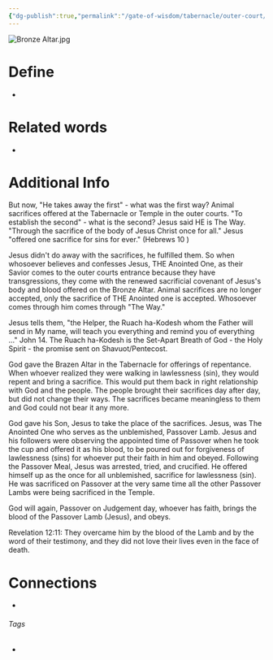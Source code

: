 ```yaml
---
{"dg-publish":true,"permalink":"/gate-of-wisdom/tabernacle/outer-court/bronze-altar/","tags":["#GateWisdom","#Tabernacle","#OuterCourt"]}
---
```


![Bronze Altar.jpg](/img/user/Assets/attachments/Bronze%20Altar.jpg)

# Define
- 

# Related words
- 

# Additional Info

But now, "He takes away the first" - what was the first way? Animal sacrifices offered at the Tabernacle or Temple in the outer courts. "To establish the second" - what is the second? Jesus said HE is The Way. "Through the sacrifice of the body of Jesus Christ once for all." Jesus "offered one sacrifice for sins for ever." (Hebrews 10 )

Jesus didn't do away with the sacrifices, he fulfilled them. So when whosoever believes and confesses Jesus, THE Anointed One, as their Savior comes to the outer courts entrance because they have transgressions, they come with the renewed sacrificial covenant of Jesus's body and blood offered on the Bronze Altar. Animal sacrifices are no longer accepted, only the sacrifice of THE Anointed one is accepted. Whosoever comes through him comes through "The Way."

Jesus tells them, "the Helper, the Ruach ha-Kodesh whom the Father will send in My name, will teach you everything and remind you of everything ..." John 14. The Ruach ha-Kodesh is the Set-Apart Breath of God - the Holy Spirit - the promise sent on Shavuot/Pentecost.

God gave the Brazen Altar in the Tabernacle for offerings of repentance.
When whoever realized they were walking in lawlessness (sin), they would repent and bring a sacrifice. This would put them back in right relationship with God and the people.
The people brought their sacrifices day after day, but did not change their ways. The sacrifices became meaningless to them and God could not bear it any more.

God gave his Son, Jesus to take the place of the sacrifices. Jesus, was The Anointed One who serves as the unblemished, Passover Lamb.
Jesus and his followers were observing the appointed time of Passover when he took the cup and offered it as his blood, to be poured out for forgiveness of lawlessness (sins) for whoever put their faith in him and obeyed.
Following the Passover Meal, Jesus was arrested, tried, and crucified. He offered himself up as the once for all unblemished, sacrifice for lawlessness (sin).
He was sacrificed on Passover at the very same time all the other Passover Lambs were being sacrificed in the Temple.

God will again, Passover on Judgement day, whoever has faith, brings the blood of the Passover Lamb (Jesus), and obeys.

Revelation 12:11: They overcame him by the blood of the Lamb and by the word of their testimony, and they did not love their lives even in the face of death.

# Connections


- 

###### Tags
- 